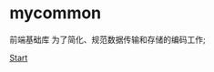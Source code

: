 # mycommon
前端基础库
为了简化、规范数据传输和存储的编码工作;

<a href='http://note.youdao.com/noteshare?id=4d194513d83fcd8d8e3c1b9bb59e7da6&sub=9CC388B738A846CA8D081D00196DBCE8' >Start</a>


